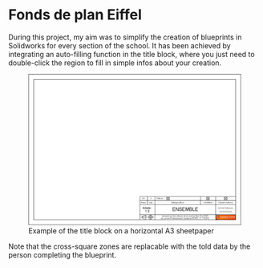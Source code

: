 # Fonds de plan Eiffel

During this project, my aim was to simplify the creation of blueprints in Solidworks for every section of the school. It has been achieved by integrating an auto-filling function in the title block, where you just need to double-click the region to fill in simple infos about your creation.

<figure>
    <img src=A3H.png>
    <figcaption>Example of the title block on a horizontal A3 sheetpaper</figcaption>
</figure>

Note that the cross-square zones are replacable with the told data by the person completing the blueprint.